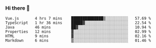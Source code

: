 ### Hi there 👋

<!--START_SECTION:waka-->

```text
Vue.js       4 hrs 7 mins    ██████████████▒░░░░░░░░░░   57.69 %
TypeScript   1 hr 36 mins    █████▓░░░░░░░░░░░░░░░░░░░   22.54 %
Java         46 mins         ██▓░░░░░░░░░░░░░░░░░░░░░░   10.94 %
Properties   12 mins         ▓░░░░░░░░░░░░░░░░░░░░░░░░   02.99 %
HTML         9 mins          ▓░░░░░░░░░░░░░░░░░░░░░░░░   02.16 %
Markdown     6 mins          ▒░░░░░░░░░░░░░░░░░░░░░░░░   01.46 %
```

<!--END_SECTION:waka-->

<!--
**Jonas-VanHaeken/Jonas-VanHaeken** is a ✨ _special_ ✨ repository because its `README.md` (this file) appears on your GitHub profile.

Here are some ideas to get you started:

- 🔭 I’m currently working on ...
- 🌱 I’m currently learning ...
- 👯 I’m looking to collaborate on ...
- 🤔 I’m looking for help with ...
- 💬 Ask me about ...
- 📫 How to reach me: ...
- 😄 Pronouns: ...
- ⚡ Fun fact: ...
-->
